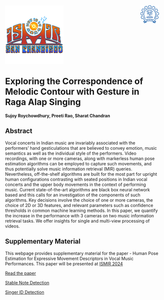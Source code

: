<!-- ---
layout: page 
# Exploring the Correspondence of Melodic Contour with Gesture in Raga Alap Singing
--- -->

<!-- [![GitHub Repo stars](https://img.shields.io/github/stars/nicolas-van/bootstrap-4-github-pages?style=social)](https://github.com/nicolas-van/bootstrap-4-github-pages) -->

<img align="center" src="images/SFO.png" width="192"> <img align="right" src="images/logo.png" width="60"> 

# Exploring the Correspondence of Melodic Contour with Gesture in Raga Alap Singing

<b>Sujoy Roychowdhury, Preeti Rao, Sharat Chandran </b>

## Abstract

Vocal concerts in Indian music are invariably associated with the
  performers’ hand gesticulations that are believed to convey emotion,
  music semantics as well as the individual style of the
  performers. Video recordings, with one or more cameras, along with
  markerless human pose estimation algorithms can be employed to
  capture such movements, and thus potentially solve music information
  retrieval (MIR) queries.  Nevertheless, off-the-shelf algorithms are
  built for the most part for upright human configurations contrasting
  with seated positions in Indian vocal concerts and the upper body
  movements in the context of performing music.  Current
  state-of-the-art algorithms are black box neural network based and
  this calls for an investigation of the components of such
  algorithms.  Key decisions involve the choice of one or more
  cameras, the choice of 2D or 3D features, and relevant parameters
  such as confidence thresholds in common machine learning methods.
  In this paper, we quantify the increase in the performance with 3
  cameras on two music information retrieval tasks. We offer insights
  for single and multi-view processing of videos.

## Supplementary Material

This webpage provides supplementary material for the paper - Human Pose Estimation for Expressive Movement Descriptors in Vocal Music Performances. This paper will be presented at <a href="https://ismir2024.ismir.net/" target="_blank">ISMIR 2024</a>

 
[Read the paper](pdf/paper.pdf)

[Stable Note Detection](stableNote.md)

[Singer ID Detection](singerID.md)

